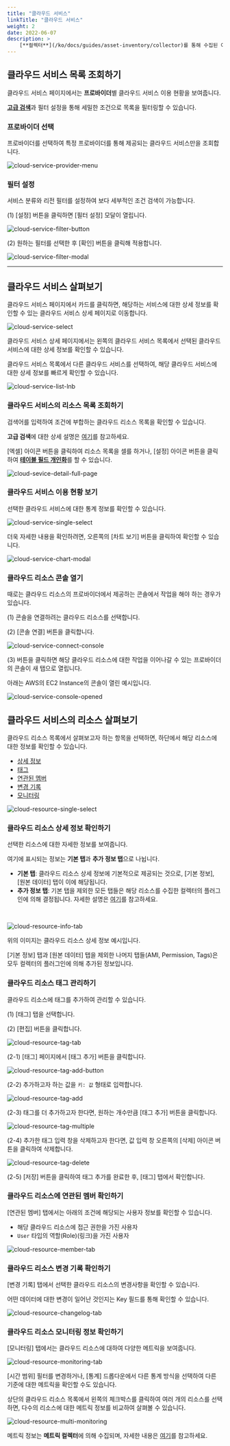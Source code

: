 ```yaml
---
title: "클라우드 서비스"
linkTitle: "클라우드 서비스"
weight: 2
date: 2022-06-07
description: >
    [**컬렉터**](/ko/docs/guides/asset-inventory/collector)를 통해 수집된 여러 클라우드 리소스들을 통합적으로 조회하고 이용 현황을 파악할 수 있습니다.
---
```


## 클라우드 서비스 목록 조회하기

클라우드 서비스 페이지에서는 **프로바이더**별 클라우드 서비스 이용 현황을 보여줍니다.

[**고급 검색**](/ko/docs/guides/advanced/search)과 필터 설정을 통해 세밀한 조건으로 목록을 필터링할 수 있습니다.

### 프로바이더 선택

프로바이더를 선택하여 특정 프로바이더를 통해 제공되는 클라우드 서비스만을 조회합니다.

![cloud-service-provider-menu](/ko/docs/guides/asset-inventory/cloud-service-img/cloud-service-provider-menu.png)

### 필터 설정

서비스 분류와 리전 필터를 설정하여 보다 세부적인 조건 검색이 가능합니다.

(1) [설정] 버튼을 클릭하면 [필터 설정] 모달이 열립니다.

![cloud-service-filter-button](/ko/docs/guides/asset-inventory/cloud-service-img/cloud-service-filter-button.png)

(2) 원하는 필터를 선택한 후 [확인] 버튼을 클릭해 적용합니다.

![cloud-service-filter-modal](/ko/docs/guides/asset-inventory/cloud-service-img/cloud-service-filter-modal.png)

---

## 클라우드 서비스 살펴보기

클라우드 서비스 페이지에서 카드를 클릭하면, 해당하는 서비스에 대한 상세 정보를 확인할 수 있는 클라우드 서비스 상세 페이지로 이동합니다.

![cloud-service-select](/ko/docs/guides/asset-inventory/cloud-service-img/cloud-service-select.png)

클라우드 서비스 상세 페이지에서는 왼쪽의 클라우드 서비스 목록에서 선택된 클라우드 서비스에 대한 상세 정보를 확인할 수 있습니다.

클라우드 서비스 목록에서 다른 클라우드 서비스를 선택하여, 해당 클라우드 서비스에 대한 상세 정보를 빠르게 확인할 수 있습니다.

![cloud-service-list-lnb](/ko/docs/guides/asset-inventory/cloud-service-img/cloud-service-list-lnb.png)

### 클라우드 서비스의 리소스 목록 조회하기

검색어를 입력하여 조건에 부합하는 클라우드 리소스 목록을 확인할 수 있습니다.

**고급 검색**에 대한 상세 설명은 [여기](/ko/docs/guides/advanced/search)를 참고하세요.

[엑셀] 아이콘 버튼을 클릭하여 리소스 목록을 셀를 하거나, [설정] 아이콘 버튼을 클릭하여 [**테이블 필드 개인화**](/ko/docs/guides/advanced/custom-table)를 할 수 있습니다.

![cloud-sevice-detail-full-page](/ko/docs/guides/asset-inventory/cloud-service-img/cloud-sevice-detail-full-page.png)

### 클라우드 서비스 이용 현황 보기

선택한 클라우드 서비스에 대한 통계 정보를 확인할 수 있습니다.

![cloud-service-single-select](/ko/docs/guides/asset-inventory/cloud-service-img/cloud-service-single-select.png)

더욱 자세한 내용을 확인하려면, 오른쪽의 [차트 보기] 버튼을 클릭하여 확인할 수 있습니다.

![cloud-service-chart-modal](/ko/docs/guides/asset-inventory/cloud-service-img/cloud-service-chart-modal.png)

### 클라우드 리소스 콘솔 열기

때로는 클라우드 리소스의 프로바이더에서 제공하는 콘솔에서 작업을 해야 하는 경우가 있습니다.

(1) 콘솔을 연결하려는 클라우드 리소스를 선택합니다.

(2) [콘솔 연결] 버튼을 클릭합니다.

![cloud-service-connect-console](/ko/docs/guides/asset-inventory/cloud-service-img/cloud-service-connect-console.png)

(3) 버튼을 클릭하면 해당 클라우드 리소스에 대한 작업을 이어나갈 수 있는 프로바이더의 콘솔이 새 탭으로 열립니다.

아래는 AWS의 EC2 Instance의 콘솔이 열린 예시입니다.

![cloud-service-console-opened](/ko/docs/guides/asset-inventory/cloud-service-img/cloud-service-console-opened.png)

## 클라우드 서비스의 리소스 살펴보기

클라우드 리소스 목록에서 살펴보고자 하는 항목을 선택하면, 하단에서 해당 리소스에 대한 정보를 확인할 수 있습니다.

- [상세 정보](#클라우드-리소스-상세-정보-확인하기)
- [태그](#클라우드-리소스-태그-관리하기)
- [연관된 멤버](#클라우드-리소스에-연관된-멤버-확인하기)
- [변경 기록](#클라우드-리소스에-연관된-멤버-확인하기)
- [모니터링](#클라우드-리소스-모니터링-정보-확인하기)

![cloud-resource-single-select](/ko/docs/guides/asset-inventory/cloud-service-img/cloud-resource-single-select.png)

### 클라우드 리소스 상세 정보 확인하기

선택한 리소스에 대한 자세한 정보를 보여줍니다.

여기에 표시되는 정보는 **기본 탭**과 **추가 정보 탭**으로 나뉩니다.

- **기본 탭**: 클라우드 리소스 상세 정보에 기본적으로 제공되는 것으로, [기본 정보], [원본 데이터] 탭이 이에 해당됩니다.
- **추가 정보 탭**: 기본 탭을 제외한 모든 탭들은 해당 리소스를 수집한 컬렉터의 플러그인에 의해 결정됩니다. 자세한 설명은 [여기](/ko/docs/guides/plugins/asset-inventory-collector)를 참고하세요.

<br>

![cloud-resource-info-tab](/ko/docs/guides/asset-inventory/cloud-service-img/cloud-resource-info-tab.png)

위의 이미지는 클라우드 리소스 상세 정보 예시입니다.

[기본 정보] 탭과 [원본 데이터] 탭을 제외한 나머지 탭들(AMI, Permission, Tags)은 모두 컬렉터의 플러그인에 의해 추가된 정보입니다.

### 클라우드 리소스 태그 관리하기

클라우드 리소스에 태그를 추가하여 관리할 수 있습니다.

(1) [태그] 탭을 선택합니다.

(2) [편집] 버튼을 클릭합니다.

![cloud-resource-tag-tab](/ko/docs/guides/asset-inventory/cloud-service-img/cloud-resource-tag-tab.png)

(2-1) [태그] 페이지에서 [태그 추가] 버튼을 클릭합니다.

![cloud-resource-tag-add-button](/ko/docs/guides/asset-inventory/cloud-service-img/cloud-resource-tag-add-button.png)

(2-2) 추가하고자 하는 값을 `키: 값` 형태로 입력합니다.

![cloud-resource-tag-add](/ko/docs/guides/asset-inventory/cloud-service-img/cloud-resource-tag-add.png)

(2-3) 태그를 더 추가하고자 한다면, 원하는 개수만큼 [태그 추가] 버튼을 클릭합니다.

![cloud-resource-tag-multiple](/ko/docs/guides/asset-inventory/cloud-service-img/cloud-resource-tag-multiple.png)

(2-4) 추가한 태그 입력 창을 삭제하고자 한다면, 값 입력 창 오른쪽의 [삭제] 아이콘 버튼을 클릭하여 삭제합니다.

![cloud-resource-tag-delete](/ko/docs/guides/asset-inventory/cloud-service-img/cloud-resource-tag-delete.png)

(2-5) [저장] 버튼을 클릭하여 태그 추가를 완료한 후, [태그] 탭에서 확인합니다.

### 클라우드 리소스에 연관된 멤버 확인하기

[연관된 멤버] 탭에서는 아래의 조건에 해당되는 사용자 정보를 확인할 수 있습니다.

- 해당 클라우드 리소스에 접근 권한을 가진 사용자
- `User` 타입의 역할(Role)(링크)을 가진 사용자

![cloud-resource-member-tab](/ko/docs/guides/asset-inventory/cloud-service-img/cloud-resource-member-tab.png)

### 클라우드 리소스 변경 기록 확인하기

[변경 기록] 탭에서 선택한 클라우드 리소스의 변경사항을 확인할 수 있습니다.

어떤 데이터에 대한 변경이 일어난 것인지는 Key 필드를 통해 확인할 수 있습니다.

![cloud-resource-changelog-tab](/ko/docs/guides/asset-inventory/cloud-service-img/cloud-resource-changelog-tab.png)

### 클라우드 리소스 모니터링 정보 확인하기

[모니터링] 탭에서는 클라우드 리소스에 대하여 다양한 메트릭을 보여줍니다.

![cloud-resource-monitoring-tab](/ko/docs/guides/asset-inventory/cloud-service-img/cloud-resource-monitoring-tab.png)

[시간 범위] 필터를 변경하거나, [통계] 드롭다운에서 다른 통계 방식을 선택하여 다른 기준에 대한 메트릭을 확인할 수도 있습니다.

상단의 클라우드 리소스 목록에서 왼쪽의 체크박스를 클릭하여 여러 개의 리소스를 선택하면, 다수의 리소스에 대한 메트릭 정보를 비교하여 살펴볼 수 있습니다.

![cloud-resource-multi-monitoring](/ko/docs/guides/asset-inventory/cloud-service-img/cloud-resource-multi-monitoring.png)

메트릭 정보는 **메트릭 컬렉터**에 의해 수집되며, 자세한 내용은 [여기](/ko/docs/guides/plugins/asset-inventory-collector)를 참고하세요.
